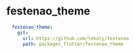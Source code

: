 # festenao_theme

```yaml
  festenao_theme:
    git:
      url: https://github.com/tekaly/festenao
      path: packages_flutter/festenao_theme
```
